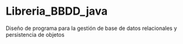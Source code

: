 # Libreria_BBDD_java
Diseño de programa para la gestión de base de datos relacionales y persistencia de objetos
